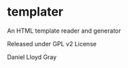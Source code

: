 templater
=========

An HTML template reader and generator

Released under GPL v2 License

Daniel Lloyd Gray

